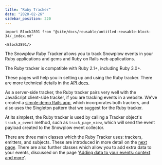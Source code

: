 ```yaml
---
title: "Ruby Tracker"
date: "2020-02-26"
sidebar_position: 220
---
```


```mdx-code-block
import Block2891 from "@site/docs/reusable/untitled-reusable-block-34/_index.md"

<Block2891/>
```

The Snowplow Ruby Tracker allows you to track Snowplow events in your Ruby applications and gems and Ruby on Rails web applications.

The Ruby tracker is compatible with Ruby 2.1+, including Ruby 3.0+.

These pages will help you in setting up and using the Ruby tracker. There are more technical details in the [API docs.](https://snowplow.github.io/snowplow-ruby-tracker/SnowplowTracker.html)

As a server-side tracker, the Ruby tracker pairs very well with the JavaScript client-side tracker, if you are tracking events in a website. We've created a [simple demo Rails app](https://github.com/snowplow-incubator/snowplow-ruby-tracker-examples), which incorporates both trackers, and also uses the Singleton pattern that we suggest for the Ruby tracker.

At its simplest, the Ruby tracker is used by calling a Tracker object's `track_x_event` method, such as `track_page_view`, which will send the event payload created to the Snowplow event collector.

There are three main classes which the Ruby Tracker uses: trackers, emitters, and subjects. These are introduced in more detail on the [next page](/docs/collecting-data/collecting-from-own-applications/ruby-tracker/getting-started/index.md). There are also further classes which allow you to add extra data to your events, discussed on the page '[Adding data to your events: context and more](/docs/collecting-data/collecting-from-own-applications/ruby-tracker/adding-data-events/index.md)'.

